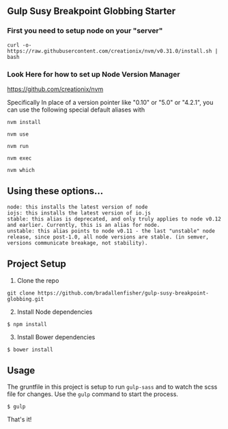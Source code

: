 ## Gulp Susy Breakpoint Globbing Starter 

  
### First you need to setup node on your "server"
```
curl -o- https://raw.githubusercontent.com/creationix/nvm/v0.31.0/install.sh | bash
```

### Look Here for how to set up Node Version Manager
https://github.com/creationix/nvm

Specifically
In place of a version pointer like "0.10" or "5.0" or "4.2.1", you can use the following special default aliases with 

```
nvm install
```

```
nvm use
```
```
nvm run
```
```
nvm exec
```
```
nvm which
```
## Using these options...
```
node: this installs the latest version of node
iojs: this installs the latest version of io.js
stable: this alias is deprecated, and only truly applies to node v0.12 and earlier. Currently, this is an alias for node.
unstable: this alias points to node v0.11 - the last "unstable" node release, since post-1.0, all node versions are stable. (in semver, versions communicate breakage, not stability).
```

## Project Setup
1. Clone the repo 

~~~
git clone https://github.com/bradallenfisher/gulp-susy-breakpoint-globbing.git
~~~

2. Install Node dependencies 

~~~
$ npm install
~~~

3. Install Bower dependencies

~~~
$ bower install
~~~

## Usage 

The gruntfile in this project is setup to run `gulp-sass` and to watch the scss file for changes. Use the `gulp` command to start the process. 

~~~
$ gulp
~~~

That's it!
